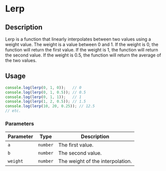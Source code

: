 # Lerp

## Description

Lerp is a function that linearly interpolates between two values using a weight value. The weight is a value between 0 and 1. If the weight is 0, the function will return the first value. If the weight is 1, the function will return the second value. If the weight is 0.5, the function will return the average of the two values.

## Usage

```ts
console.log(lerp(0, 1, 0));   // 0
console.log(lerp(0, 1, 0.5)); // 0.5
console.log(lerp(0, 1, 1));   // 1
console.log(lerp(1, 2, 0.5)); // 1.5
console.log(lerp(10, 20, 0.25)); // 12.5
// etc.
```

### Parameters

| Parameter     | Type      | Description                       |
|---------------|-----------|-----------------------------------|
| `a`           | `number`  | The first value.                  |
| `b`           | `number`  | The second value.                 |
| `weight`      | `number`  | The weight of the interpolation.  |